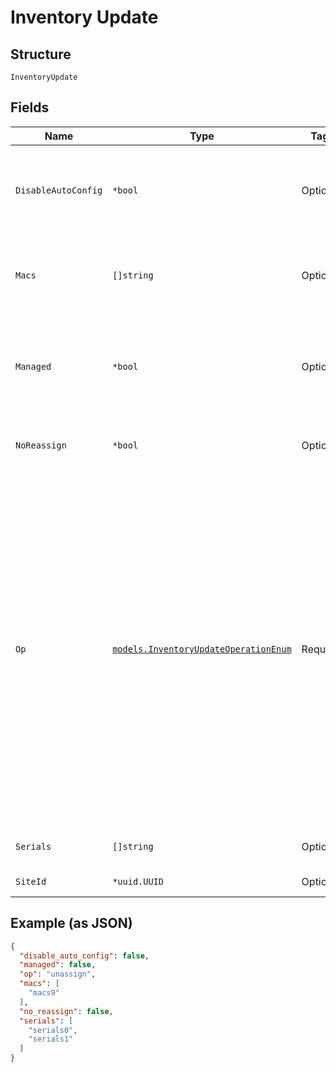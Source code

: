 
# Inventory Update

## Structure

`InventoryUpdate`

## Fields

| Name | Type | Tags | Description |
|  --- | --- | --- | --- |
| `DisableAutoConfig` | `*bool` | Optional | if `op`==`assign`, a **cloud-ready** switch/gateway will be managed/configured by Mist by default, this disabled the behavior<br>**Default**: `false` |
| `Macs` | `[]string` | Optional | if `op`==`assign`, `op`==`unassign`, `op`==`upgrade_to_mist`or `op`==`downgrade_to_jsi` , list of MAC, e.g. ["5c5b350e0001"] |
| `Managed` | `*bool` | Optional | if `op`==`assign`, an **adopted** switch/gateway will not be managed/configured by Mist by default, this enables the behavior<br>**Default**: `false` |
| `NoReassign` | `*bool` | Optional | if `op`==`assign`, if true, treat site assignment against an already assigned AP as error |
| `Op` | [`models.InventoryUpdateOperationEnum`](../../doc/models/inventory-update-operation-enum.md) | Required | enum:<br><br>* `upgrade_to_mist`: Upgrade to mist-managed<br>* `downgrade_to_jsi`: Downgrade to basic monitoring. When downgrading a VC member to jsi, we will move the cloud connection of the VC to jsi-terminator and keep all VC device/inventories intact for pain-free upgrading back to mist.<br>* `assign`: Assign inventory to a site<br>* `unassign`: Unassign inventory from a site<br>* `delete`: Delete multiple inventory from org. If the device is already assigned to a site, it will be unassigned |
| `Serials` | `[]string` | Optional | if `op`==`delete`, list of serial numbers, e.g. ["FXLH2015150025"] |
| `SiteId` | `*uuid.UUID` | Optional | if `op`==`assign`, target site id |

## Example (as JSON)

```json
{
  "disable_auto_config": false,
  "managed": false,
  "op": "unassign",
  "macs": [
    "macs9"
  ],
  "no_reassign": false,
  "serials": [
    "serials0",
    "serials1"
  ]
}
```


